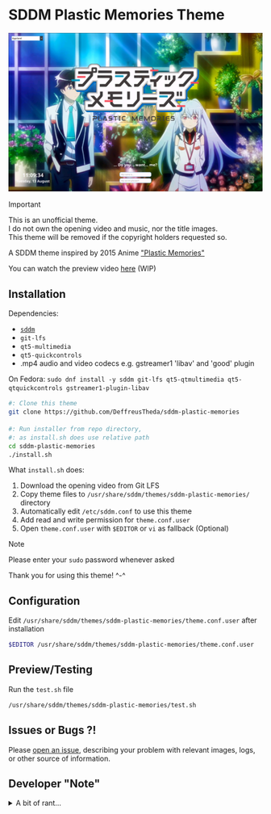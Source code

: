 # SDDM Plastic Memories Theme

<div align="center"><img src="preview.png" alt="preview"></div>

> [!IMPORTANT]
> This is an unofficial theme.<br>
> I do not own the opening video and music, nor the title images.<br>
> This theme will be removed if the copyright holders requested so.

A SDDM theme inspired by 2015 Anime ["Plastic Memories"](https://en.wikipedia.org/wiki/Plastic_Memories)

You can watch the preview video [here](preview.mp4) (WIP)

## Installation

Dependencies:

- [`sddm`](https://github.com/sddm/sddm)
- `git-lfs`
- `qt5-multimedia`
- `qt5-quickcontrols`
- .mp4 audio and video codecs e.g. gstreamer1 'libav' and 'good' plugin

On Fedora: `sudo dnf install -y sddm git-lfs qt5-qtmultimedia qt5-qtquickcontrols gstreamer1-plugin-libav`

```sh
#: Clone this theme
git clone https://github.com/DeffreusTheda/sddm-plastic-memories

#: Run installer from repo directory,
#: as install.sh does use relative path
cd sddm-plastic-memories
./install.sh
```

What `install.sh` does:

1. Download the opening video from Git LFS
2. Copy theme files to `/usr/share/sddm/themes/sddm-plastic-memories/` directory
3. Automatically edit `/etc/sddm.conf` to use this theme
4. Add read and write permission for `theme.conf.user`
5. Open `theme.conf.user` with `$EDITOR` or `vi` as fallback (Optional)

> [!NOTE]
> Please enter your `sudo` password whenever asked

Thank you for using this theme! ^-^

## Configuration

Edit `/usr/share/sddm/themes/sddm-plastic-memories/theme.conf.user` after installation

```sh
$EDITOR /usr/share/sddm/themes/sddm-plastic-memories/theme.conf.user
```

## Preview/Testing

Run the `test.sh` file

```sh
/usr/share/sddm/themes/sddm-plastic-memories/test.sh
```

## Issues or Bugs ?!

Please [open an issue](https://github.com/DeffreusTheda/sddm-plastic-memories/issues/new), describing your problem with relevant images, logs, or other source of information.

## Developer "Note"

<details><summary>A bit of rant...</summary>
	This theme is a fork of https://github.com/lll2yu/sddm-lain-wired-theme by lll2yu, btw.<br>
	It gotten to the point that it's not a fork anymore, I think (?).<br>
	I spent 3 (holi)days to make this all.<br>
	Before this, I shared my Isla themed desktop setup in a Discord server, but nobody really liked it.<br>
	I don't know, I don't felt enough, so here I am with this SDDM theme.<br>
	It turned out pretty good though, amirite?<br>
	Got paranoid with copyright infringement at day 2, but I don't think Doga Kobo really care (I hope so @_@).<br>
	Y291bGQgeW91IHBsZWFzZSBjdXJlIG15IGxvbmVsaW5lc3MgYWFhYWFhYWFhYWFhYWFhYWFhYWEK<br>
	plase help
</details>

